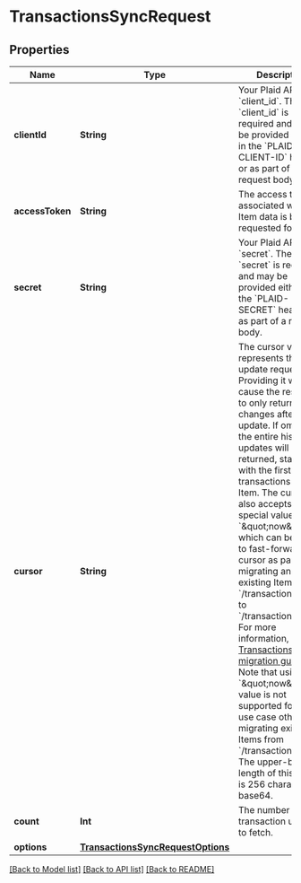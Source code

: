 # TransactionsSyncRequest

## Properties
Name | Type | Description | Notes
------------ | ------------- | ------------- | -------------
**clientId** | **String** | Your Plaid API &#x60;client_id&#x60;. The &#x60;client_id&#x60; is required and may be provided either in the &#x60;PLAID-CLIENT-ID&#x60; header or as part of a request body. | [optional] 
**accessToken** | **String** | The access token associated with the Item data is being requested for. | 
**secret** | **String** | Your Plaid API &#x60;secret&#x60;. The &#x60;secret&#x60; is required and may be provided either in the &#x60;PLAID-SECRET&#x60; header or as part of a request body. | [optional] 
**cursor** | **String** | The cursor value represents the last update requested. Providing it will cause the response to only return changes after this update. If omitted, the entire history of updates will be returned, starting with the first-added transactions on the Item. The cursor also accepts the special value of &#x60;\&quot;now\&quot;&#x60;, which can be used to fast-forward the cursor as part of migrating an existing Item from &#x60;/transactions/get&#x60; to &#x60;/transactions/sync&#x60;. For more information, see the [Transactions sync migration guide](https://plaid.com/docs/transactions/sync-migration/). Note that using the &#x60;\&quot;now\&quot;&#x60; value is not supported for any use case other than migrating existing Items from &#x60;/transactions/get&#x60;.  The upper-bound length of this cursor is 256 characters of base64. | [optional] 
**count** | **Int** | The number of transaction updates to fetch. | [optional] [default to 100]
**options** | [**TransactionsSyncRequestOptions**](TransactionsSyncRequestOptions.md) |  | [optional] 

[[Back to Model list]](../README.md#documentation-for-models) [[Back to API list]](../README.md#documentation-for-api-endpoints) [[Back to README]](../README.md)


